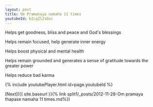 ```yaml
---
layout: post
title: Om Pramanaya namaha 11 times
youtubeId: bIcqZl2sOsc
---
```

 
 
Helps get goodness, bliss and peace and God's blessings
 
Helps remain focused, help generate inner energy 
 
Helps boost physical and mental health 
 
Helps remain grounded and generates a sense of gratitude towards the greater power 
 
Helps reduce bad karma
 
 
 
 


{% include youtubePlayer.html id=page.youtubeId %}
 
[Next]({{ site.baseurl }}{% link  split1/_posts/2012-11-28-Om pramaya thapase namaha 11 times.md%})
 
